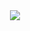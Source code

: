 
<div align=center>
<img align=center src="https://github.com/user-attachments/assets/dfd0fda1-3a53-483b-b370-73e230f02bfd"/>
</div>
<h1 align=center></h1>
<h3 align=center></h3>
